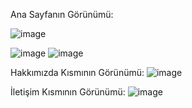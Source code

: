 Ana Sayfanın Görünümü:

![image](https://github.com/merwe70/hobbysite/assets/58660978/949f7051-c23d-4c95-b974-7e274328b88c) 

![image](https://github.com/merwe70/hobbysite/assets/58660978/e69ff2da-4ebe-413e-8b0c-af4b12de2225)
![image](https://github.com/merwe70/hobbysite/assets/58660978/3a2a33e8-d100-481d-a527-e22161446ba8)

Hakkımızda Kısmının Görünümü:
![image](https://github.com/merwe70/hobbysite/assets/58660978/652f7ca9-b338-42bf-9f6c-ac3fdfda47a4)

İletişim Kısmının Görünümü:
![image](https://github.com/merwe70/hobbysite/assets/58660978/a067cc48-33e2-4eaa-8be7-ac86fee4c322)




